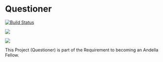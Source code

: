 # Questioner 

[![Build Status](https://travis-ci.org/profhyzik/Questioner.svg?branch=ui-feature)](https://travis-ci.org/profhyzik/Questioner)

![](https://img.shields.io/github/license/:user/:repo.svg)

![](https://img.shields.io/coveralls/:vcsType/:user/:repo.svg)

This Project (Questioner) is part of the Requirement to becoming an Andella Fellow.
